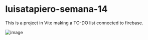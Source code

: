 ﻿# luisatapiero-semana-14

This is a project in Vite making a TO-DO list connected to firebase.

![image](https://github.com/luisatapiero/luisatapiero-semana-14/assets/79235499/5e404098-ec5f-4f2f-ab64-b8ba807279fb)
